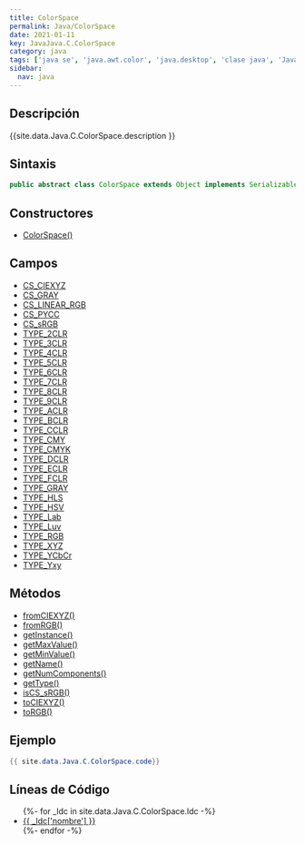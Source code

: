 ```yaml
---
title: ColorSpace
permalink: Java/ColorSpace
date: 2021-01-11
key: JavaJava.C.ColorSpace
category: java
tags: ['java se', 'java.awt.color', 'java.desktop', 'clase java', 'Java 1.0']
sidebar: 
  nav: java
---
```


## Descripción
{{site.data.Java.C.ColorSpace.description }}

## Sintaxis
~~~java
public abstract class ColorSpace extends Object implements Serializable
~~~

## Constructores
* [ColorSpace()](/Java/ColorSpace/ColorSpace/)

## Campos
* [CS_CIEXYZ](/Java/ColorSpace/CS_CIEXYZ)
* [CS_GRAY](/Java/ColorSpace/CS_GRAY)
* [CS_LINEAR_RGB](/Java/ColorSpace/CS_LINEAR_RGB)
* [CS_PYCC](/Java/ColorSpace/CS_PYCC)
* [CS_sRGB](/Java/ColorSpace/CS_sRGB)
* [TYPE_2CLR](/Java/ColorSpace/TYPE_2CLR)
* [TYPE_3CLR](/Java/ColorSpace/TYPE_3CLR)
* [TYPE_4CLR](/Java/ColorSpace/TYPE_4CLR)
* [TYPE_5CLR](/Java/ColorSpace/TYPE_5CLR)
* [TYPE_6CLR](/Java/ColorSpace/TYPE_6CLR)
* [TYPE_7CLR](/Java/ColorSpace/TYPE_7CLR)
* [TYPE_8CLR](/Java/ColorSpace/TYPE_8CLR)
* [TYPE_9CLR](/Java/ColorSpace/TYPE_9CLR)
* [TYPE_ACLR](/Java/ColorSpace/TYPE_ACLR)
* [TYPE_BCLR](/Java/ColorSpace/TYPE_BCLR)
* [TYPE_CCLR](/Java/ColorSpace/TYPE_CCLR)
* [TYPE_CMY](/Java/ColorSpace/TYPE_CMY)
* [TYPE_CMYK](/Java/ColorSpace/TYPE_CMYK)
* [TYPE_DCLR](/Java/ColorSpace/TYPE_DCLR)
* [TYPE_ECLR](/Java/ColorSpace/TYPE_ECLR)
* [TYPE_FCLR](/Java/ColorSpace/TYPE_FCLR)
* [TYPE_GRAY](/Java/ColorSpace/TYPE_GRAY)
* [TYPE_HLS](/Java/ColorSpace/TYPE_HLS)
* [TYPE_HSV](/Java/ColorSpace/TYPE_HSV)
* [TYPE_Lab](/Java/ColorSpace/TYPE_Lab)
* [TYPE_Luv](/Java/ColorSpace/TYPE_Luv)
* [TYPE_RGB](/Java/ColorSpace/TYPE_RGB)
* [TYPE_XYZ](/Java/ColorSpace/TYPE_XYZ)
* [TYPE_YCbCr](/Java/ColorSpace/TYPE_YCbCr)
* [TYPE_Yxy](/Java/ColorSpace/TYPE_Yxy)

## Métodos
* [fromCIEXYZ()](/Java/ColorSpace/fromCIEXYZ)
* [fromRGB()](/Java/ColorSpace/fromRGB)
* [getInstance()](/Java/ColorSpace/getInstance)
* [getMaxValue()](/Java/ColorSpace/getMaxValue)
* [getMinValue()](/Java/ColorSpace/getMinValue)
* [getName()](/Java/ColorSpace/getName)
* [getNumComponents()](/Java/ColorSpace/getNumComponents)
* [getType()](/Java/ColorSpace/getType)
* [isCS_sRGB()](/Java/ColorSpace/isCS_sRGB)
* [toCIEXYZ()](/Java/ColorSpace/toCIEXYZ)
* [toRGB()](/Java/ColorSpace/toRGB)

## Ejemplo
~~~java
{{ site.data.Java.C.ColorSpace.code}}
~~~

## Líneas de Código
<ul>
{%- for _ldc in site.data.Java.C.ColorSpace.ldc -%}
   <li>
       <a href="{{_ldc['url'] }}">{{ _ldc['nombre'] }}</a>
   </li>
{%- endfor -%}
</ul>
